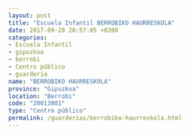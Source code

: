 ```yaml
---
layout: post
title: "Escuela Infantil BERROBIKO HAURRESKOLA"
date: 2017-09-20 20:57:05 +0200
categories:
- Escuela Infantil
- gipuzkoa
- berrobi
- Centro público
- guarderia
name: "BERROBIKO HAURRESKOLA"
province: "Gipuzkoa"
location: "Berrobi"
code: "20013801"
type: "Centro público"
permalink: /guarderias/berrobiko-haurreskola.html
---
```

